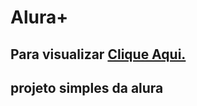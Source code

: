 # Alura+

<h2>Para visualizar <a href=https://alura-amber.vercel.app/>Clique Aqui.</a></h2>

## projeto simples da alura 
